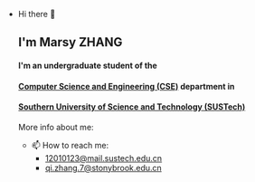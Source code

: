 - Hi there 👋

  ## I'm Marsy ZHANG

  #### I'm an undergraduate student of the

  ####  [Computer Science and Engineering (CSE)](https://cse.sustech.edu.cn/) department in

  ####  [Southern University of Science and Technology (SUSTech)](https://www.sustech.edu.cn/) 

  More info about me:

  - 📫 How to reach me: 
    + 12010123@mail.sustech.edu.cn
    + qi.zhang.7@stonybrook.edu.cn
